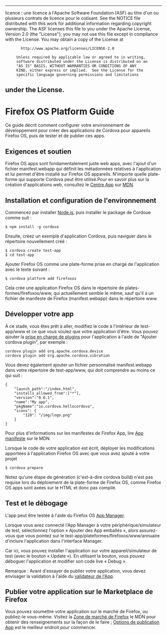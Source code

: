 * * *

licence : une licence à l'Apache Software Foundation (ASF) au titre d'un ou plusieurs contrats de licence pour le cotisant. See the NOTICE file distributed with this work for additional information regarding copyright ownership. The ASF licenses this file to you under the Apache License, Version 2.0 (the "License"); you may not use this file except in compliance with the License. You may obtain a copy of the License at

           http://www.apache.org/licenses/LICENSE-2.0
    
         Unless required by applicable law or agreed to in writing,
         software distributed under the License is distributed on an
         "AS IS" BASIS, WITHOUT WARRANTIES OR CONDITIONS OF ANY
         KIND, either express or implied.  See the License for the
         specific language governing permissions and limitations
    

## under the License.

# Firefox OS Platform Guide

Ce guide décrit comment configurer votre environnement de développement pour créer des applications de Cordova pour appareils Firefox OS, puis de tester et de publier ces apps.

## Exigences et soutien

Firefox OS apps sont fondamentalement juste web apps, avec l'ajout d'un fichier manifest.webapp qui définit les métadonnées relatives à l'application et lui permet d'être installé sur Firefox OS appareils. N'importe quelle plate-forme qui supporte Cordova peut être utilisé.Pour en savoir plus sur la création d'applications web, consultez le [Centre App][1] sur [MDN][2].

 [1]: https://developer.mozilla.org/en-US/Apps
 [2]: https://developer.mozilla.org/en-US/

## Installation et configuration de l'environnement

Commencez par installer [Node.js][3], puis installer le package de Cordoue comme suit :

 [3]: http://nodejs.org/

    $ npm install -g cordova
    

Ensuite, créez un exemple d'application Cordova, puis naviguer dans le répertoire nouvellement créé :

    $ cordova create test-app
    $ cd test-app
    

Ajouter Firefox OS comme une plate-forme prise en charge de l'application avec le texte suivant :

    $ cordova platform add firefoxos
    

Cela crée une application Firefox OS dans le répertoire de plates-formes/firefoxos/www, qui actuellement semble le même, sauf qu'il a un fichier de manifeste de Firefox (manifest.webapp) dans le répertoire www.

## Développer votre app

À ce stade, vous êtes prêt à aller, modifiez le code à l'intérieur de test-app/www et ce que vous voulez que votre application d'être. Vous pouvez ajouter la [prise en charge de plugins]() pour l'application à l'aide de "Ajouter cordova plugin", par exemple :

    cordova plugin add org.apache.cordova.device
    cordova plugin add org.apache.cordova.vibration
    

Vous devez également ajouter un fichier personnalisé manifest.webapp dans votre répertoire de test-app/www, qui doit comprendre au moins ce qui suit :

    { 
        "launch_path":"/index.html",
        "installs_allowed_from":["*"],
        "version":"0.0.1",
        "name":"My app",
        "pkgName":"io.cordova.hellocordova",
        "icons": {
            "128": "/img/logo.png"
        }
    }
    

Pour plus d'informations sur les manifestes de Firefox App, lire [App manifeste][4] sur le MDN.

 [4]: https://developer.mozilla.org/en-US/Apps/Developing/Manifest

Lorsque le code de votre application est écrit, déployer les modifications apportées à l'application Firefox OS avec que vous avez ajouté à votre projet

    $ cordova prepare
    

Notez qu'une étape de génération (c'est-à-dire cordova build) n'est pas requise lors du déploiement de la plate-forme de Firefox OS, comme Firefox OS apps sont axées sur le HTML et donc pas compilé.

## Test et le débogage

L'app peut être testée à l'aide du Firefox OS [App Manager][5].

 [5]: https://developer.mozilla.org/en-US/Firefox_OS/Using_the_App_Manager

Lorsque vous avez connecté l'App Manager à votre périphérique/simulateur de test, sélectionnez l'option « Ajouter des App emballés », alors assurez-vous que vous pointez sur le test-app/plateformes/firefoxos/www/annuaire d'inclure l'application dans l'interface Manager.

Car ici, vous pouvez installer l'application sur votre appareil/simulateur de test (avec le bouton « Update »). En utilisant la bouton, vous pouvez déboguer l'application et modifier son code live « Debug ».

Remarque : Avant d'essayer de publier votre application, vous devez envisager la validation à l'aide du [validateur de l'App][6].

 [6]: https://marketplace.firefox.com/developers/validator

## Publier votre application sur le Marketplace de Firefox

Vous pouvez soumettre votre application sur le marché de Firefox, ou publiez-le vous-même. Visitez la [Zone de marché de Firefox][7] le MDN pour obtenir des renseignements sur la façon de le faire ; [Options de publication App][8] est le meilleur endroit pour commencer.

 [7]: https://developer.mozilla.org/en-US/Marketplace
 [8]: https://developer.mozilla.org/en-US/Marketplace/Publishing/Publish_options